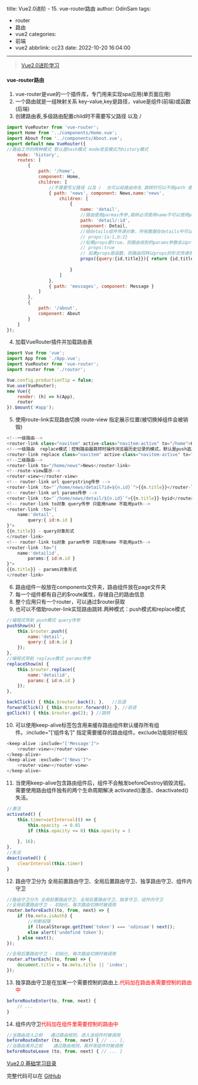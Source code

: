 title: Vue2.0进阶 - 15. vue-router路由
author: OdinSam
tags:
  - router
  - 路由
  - vue2
categories:
  - 前端
  - vue2
abbrlink: cc23
date: 2022-10-20 16:04:00
---
> [Vue2.0进阶学习](/articles/e255.html) 

<!--more-->

#### vue-router路由
1. vue-router是vue的一个插件库，专门用来实现spa应用(单页面应用)
2. 一个路由就是一组映射关系 key-value,key是路径，value是组件(前端)或函数(后端)
3. 创建路由表,多级路由配置child时不需要写父路径 以及 /

```js router/index.js
import VueRouter from 'vue-router';
import Home from '../components/Home.vue';
import About from '../components/About.vue';
export default new VueRouter({
//路由工作的两种模式 默认是hash模式 mode改变模式为history模式
    mode: 'history',
    routes: [
        {
            path: '/home',
            component: Home,
            children: [
            	//不需要写父路径 以及 /  也可以给路由命名 跳转时可以不用path 使用name即可
                { path: 'news', component: News,name:'news',
                	children: [
                        {
                            name: 'detail',
                            //路由使用parmas传参,跳转必须使用name不可以使用path  获取使用$route.params.id获取
                            path: 'detail/:id',
                            component: Detail,
                            //给details组件传递对象，所有数据在details中可以以props的方式接收
                            // props:{a:1,b:2}
                            //如果props是true，则路由收到的params参数会以props的形式传递 即 id 会以props方式传递
                            // props:true
                            // 如果props是函数，则路由同样以props的形式传递参数给组件，但是这可以通过route结构获取到query并传参（此处使用解构赋值的连续写法 先从route中结构获取query，再从query中结构出id，title
                            props({query:{id,title}}){ return {id,title} }
                            
                        }
                    ]
                },
                { path: 'messages', component: Message }
            ]
        },
        {
            path: '/about',
            component: About
        }
    ]
});
```

4. 加载VueRouter插件并加载路由表
```js main.js
import Vue from 'vue';
import App from './App.vue';
import VueRouter from 'vue-router';
import router from './router';

Vue.config.productionTip = false;
Vue.use(VueRouter);
new Vue({
    render: (h) => h(App),
    router
}).$mount('#app');
```
5. 使用route-link实现路由切换 route-view 指定展示位置(被切换掉组件会被销毁)
```js 
<!--一级路由-->
<router-link class="navitem" active-class="navitem-active" to="/home">Home Page</router-link>
<!--一级路由  replace模式：控制路由器跳转时操作浏览器历史记录的模式，默认是push追加记录，replace是替换当前记录。-->
<router-link replace class="navitem" active-class="navitem-active" to="/home">Home Page</router-link>
<!--二级路由-->
<router-link to="/home/news">News</router-link>
<!--route-view展示-->
<router-view></router-view>
<!-- router-link url querystring传参 -->
<router-link :to="`/home/news/detail?id=${n.id}`">{{n.title}}</router-link>
<!-- router-link url params传参 -->
<router-link :to="`/home/news/detail/${n.id}`">{{n.title}}-byid</router-link>
<!-- router-link to对象 query传参 只能用name 不能用path-->
<router-link :to="{
	name:'detail',
    	query:{ id:n.id }
}">
{{n.title}} - query对象形式
</router-link>
<!-- router-link to对象 param传参 只能用name 不能用path-->
<router-link :to="{
	name:'detailid',
    	params:{ id:n.id }
}">
{{n.title}} - params对象形式
</router-link>
```
6. 路由组件一般放在components文件夹，路由组件放在page文件夹
7. 每一个组件都有自己的$route属性，存储自己的路由信息
8. 整个应用只有一个router，可以通过$router获取
9. 也可以不借助router-link实现路由跳转.两种模式：push模式和replace模式

```js
//编程式导航 push模式 query传参
pushShow(n) {
    this.$router.push({
        name:'detail',
        query:{ id:n.id }
    });
},
//编程式导航 replace模式 params传参
replaceShow(n) {
    this.$router.replace({
        name:'detailid',
        params:{ id:n.id }
    });
},

backClick() { this.$router.back(); },	//后退
forwardClick() { this.$router.forward(); },	//前进
goClick() { this.$router.go(2); } //跳转
```

10. 可以使用keep-alive标签包含用来缓存路由组件默认缓存所有组件。:include="[‘组件名’]" 指定需要缓存的路由组件。exclude功能刚好相反
```js
<keep-alive :include="['Message']">
    <router-view></router-view>
</keep-alive>
<keep-alive :exclude="['News']">
    <router-view></router-view>
</keep-alive>
```

11. 当使用keep-alive包含路由组件后，组件不会触发beforeDestroy销毁流程。需要使用路由组件独有的两个生命周期解决 activated()激活、deactivated()失活。

```js
//激活
activated() {
    this.timer=setInterval(() => {
        this.opacity -= 0.01
        if (this.opacity <= 0) this.opacity = 1
        
    }, 16);
},
//失活
deactivated() {
    clearInterval(this.timer)
}
```

12. 路由守卫分为 全局前置路由守卫、全局后置路由守卫、独享路由守卫、组件内守卫
```js router/index.js
//路由守卫分为 全局前置路由守卫、全局后置路由守卫、独享守卫、组件内守卫
//全局前置路由守卫 - 初始化、每次路由切换时被调用
router.beforeEach((to, from, next) => {
    if (to.meta.isAuth) {
        //判断权限
        if (localStorage.getItem('token') === 'odinsam') next();
        else alert('undefind token');
    } else next();
});

//全局后置路由守卫 - 初始化、每次路由切换时被调用
router.afterEach((to, from) => {
    document.title = to.meta.title || 'index';
});
```

13. 独享路由守卫是在加某一个需要控制的路由上.<font color='red'>代码加在路由表需要控制的路由中</font>
```js router/index.js
beforeRouteEnter(to, from, next) {
	// ...
}
```

14. 组件内守卫<font color='red'>代码加在组件里需要控制的路由中</font>

```js
//当路由进入之前   通过路由规则，进入该组件时被调用
beforeRouteEnter (to, from, next) { // ... },
//当路由离开之前    通过路由规则，离开改组件时被调用
beforeRouteLeave (to, from, next) { // ... } 
```

[Vue2.0 基础学习目录](/articles/da3d.html)  

完整代码可以在 [GitHub](https://github.com/odinsam/learn-vue2.0)























